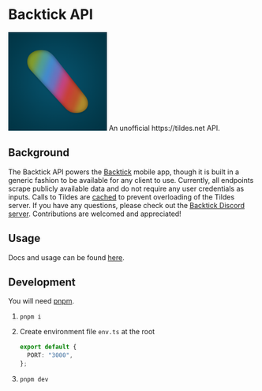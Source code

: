 # Backtick API

<img src="https://github.com/asnewman/backtickapi/blob/main/backtickAPI.png?raw=true" alt="backtick logo" width="200"/>
An unofficial https://tildes.net API.

## Background
The Backtick API powers the [Backtick](https://tildes.net/~tildes/15xb/looking_for_beta_testers_for_my_tildes_net_ios_app) mobile app, though it is built in a generic fashion to be available for any client to use. Currently, all endpoints scrape publicly available data and do not require any user credentials as inputs. Calls to Tildes are [cached](https://github.com/asnewman/backtickapi/blob/718e938ea50b172f7db3d2830ba856583e29a668/src/http.ts#L13) to prevent overloading of the Tildes server. If you have any questions, please check out the [Backtick Discord server](https://discord.gg/uKzFN9HRV). Contributions are welcomed and appreciated!

## Usage

Docs and usage can be found [here](https://rapidapi.com/asnewman/api/backtick-api).

## Development

You will need [pnpm](https://pnpm.io/installation).

1. `pnpm i`
2. Create environment file `env.ts` at the root

    ```ts
    export default {
      PORT: "3000",
    };
    ```
3. `pnpm dev`
